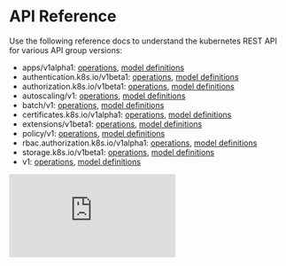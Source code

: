 ---
---
# API Reference

Use the following reference docs to understand the kubernetes REST API for various API group versions:

* apps/v1alpha1: [operations](/docs/api-reference/apps/v1alpha1/operations.html), [model definitions](/docs/api-reference/apps/v1alpha1/definitions.html)
* authentication.k8s.io/v1beta1: [operations](/docs/api-reference/authentication.k8s.io/v1beta1/operations.html), [model definitions](/docs/api-reference/authentication.k8s.io/v1beta1/definitions.html)
* authorization.k8s.io/v1beta1: [operations](/docs/api-reference/authorization.k8s.io/v1beta1/operations.html), [model definitions](/docs/api-reference/authorization.k8s.io/v1beta1/definitions.html)
* autoscaling/v1: [operations](/docs/api-reference/autoscaling/v1/operations.html), [model definitions](/docs/api-reference/autoscaling/v1/definitions.html)
* batch/v1: [operations](/docs/api-reference/batch/v1/operations.html), [model definitions](/docs/api-reference/batch/v1/definitions.html)
* certificates.k8s.io/v1alpha1: [operations](/docs/api-reference/certificates.k8s.io/v1alpha1/operations.html), [model definitions](/docs/api-reference/certificates.k8s.io/v1alpha1/definitions.html)
* extensions/v1beta1: [operations](/docs/api-reference/extensions/v1beta1/operations.html), [model definitions](/docs/api-reference/extensions/v1beta1/definitions.html)
* policy/v1: [operations](/docs/api-reference/policy/v1/operations.html), [model definitions](/docs/api-reference/policy/v1/definitions.html)
* rbac.authorization.k8s.io/v1alpha1: [operations](/docs/api-reference/rbac.authorization.k8s.io/v1alpha1/operations.html), [model definitions](/docs/api-reference/rbac.authorization.k8s.io/v1alpha1/definitions.html)
* storage.k8s.io/v1beta1: [operations](/docs/api-reference/storage.k8s.io/v1beta1/operations.html), [model definitions](/docs/api-reference/storage.k8s.io/v1beta1/definitions.html)
* v1: [operations](/docs/api-reference/v1/operations.html), [model definitions](/docs/api-reference/v1/definitions.html)


<!-- BEGIN MUNGE: GENERATED_ANALYTICS -->
[![Analytics](https://kubernetes-site.appspot.com/UA-36037335-10/GitHub/docs/api-reference/README.md?pixel)]()
<!-- END MUNGE: GENERATED_ANALYTICS -->
